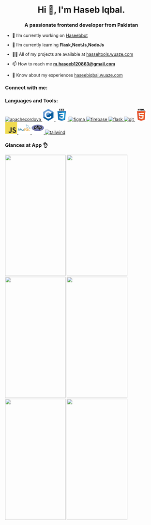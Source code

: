 <h1 align="center">Hi 👋, I'm Haseb Iqbal.</h1>
<h3 align="center">A passionate frontend developer from Pakistan</h3>

- 🔭 I’m currently working on [Haseebbot](haseebbot.pythonanywhere.com)

- 🌱 I’m currently learning **Flask,NextJs,NodeJs**

- 👨‍💻 All of my projects are available at [hasseltools.wuaze.com](hasseltools.wuaze.com)

- 📫 How to reach me **m.haseeb120863@gmail.com**

- 📄 Know about my experiences [haseebiqbal.wuaze.com](haseebiqbal.wuaze.com)

<h3 align="left">Connect with me:</h3>
<p align="left">
</p>

<h3 align="left">Languages and Tools:</h3>
<p align="left"> <a href="https://cordova.apache.org/" target="_blank" rel="noreferrer"> <img src="https://www.vectorlogo.zone/logos/apache_cordova/apache_cordova-icon.svg" alt="apachecordova" width="40" height="40"/> </a> <a href="https://www.cprogramming.com/" target="_blank" rel="noreferrer"> <img src="https://raw.githubusercontent.com/devicons/devicon/master/icons/c/c-original.svg" alt="c" width="40" height="40"/> </a> <a href="https://www.w3schools.com/css/" target="_blank" rel="noreferrer"> <img src="https://raw.githubusercontent.com/devicons/devicon/master/icons/css3/css3-original-wordmark.svg" alt="css3" width="40" height="40"/> </a> <a href="https://www.figma.com/" target="_blank" rel="noreferrer"> <img src="https://www.vectorlogo.zone/logos/figma/figma-icon.svg" alt="figma" width="40" height="40"/> </a> <a href="https://firebase.google.com/" target="_blank" rel="noreferrer"> <img src="https://www.vectorlogo.zone/logos/firebase/firebase-icon.svg" alt="firebase" width="40" height="40"/> </a> <a href="https://flask.palletsprojects.com/" target="_blank" rel="noreferrer"> <img src="https://www.vectorlogo.zone/logos/pocoo_flask/pocoo_flask-icon.svg" alt="flask" width="40" height="40"/> </a> <a href="https://git-scm.com/" target="_blank" rel="noreferrer"> <img src="https://www.vectorlogo.zone/logos/git-scm/git-scm-icon.svg" alt="git" width="40" height="40"/> </a> <a href="https://www.w3.org/html/" target="_blank" rel="noreferrer"> <img src="https://raw.githubusercontent.com/devicons/devicon/master/icons/html5/html5-original-wordmark.svg" alt="html5" width="40" height="40"/> </a> <a href="https://developer.mozilla.org/en-US/docs/Web/JavaScript" target="_blank" rel="noreferrer"> <img src="https://raw.githubusercontent.com/devicons/devicon/master/icons/javascript/javascript-original.svg" alt="javascript" width="40" height="40"/> </a> <a href="https://www.mysql.com/" target="_blank" rel="noreferrer"> <img src="https://raw.githubusercontent.com/devicons/devicon/master/icons/mysql/mysql-original-wordmark.svg" alt="mysql" width="40" height="40"/> </a> <a href="https://www.php.net" target="_blank" rel="noreferrer"> <img src="https://raw.githubusercontent.com/devicons/devicon/master/icons/php/php-original.svg" alt="php" width="40" height="40"/> </a> <a href="https://tailwindcss.com/" target="_blank" rel="noreferrer"> <img src="https://www.vectorlogo.zone/logos/tailwindcss/tailwindcss-icon.svg" alt="tailwind" width="40" height="40"/> </a> </p>
<h3 align="left">Glances at App 👌</h3>
  <img src="https://drive.google.com/uc?export=download&id=1iIBkVff_EsktDvnCDNiOkNq_JXo1JJq1" width="200px" height="400"></img>
  <img src="https://drive.google.com/uc?export=download&id=1_LnWQcMBAg2c1yc4jdBkh-2UyYe93u3Y" width="200px" height="400"></img>
  <img src="https://drive.google.com/uc?export=download&id=1fjtWriG82O5fhX1aHZTJgFoevTQRud7S" width="200px" height="400"></img>
  <img src="https://drive.google.com/uc?export=download&id=1-WpbCAX7OWclPiXJpOOpjDMz82Z4Dk-m" width="200px" height="400"></img>
  <img src="https://drive.google.com/uc?export=download&id=1zvBgED6vbXhaJ4T2dXHTjGDVnKUfvUyB" width="200px" height="400"></img>
  <img src="https://drive.google.com/uc?export=download&id=19hYtYfweUjm5VKcaF_3G2oTAQocfwkIO" width="200px" height="400"></img>
                                                                                                                                                                                                                                                                                                                                                                                                                                                                                                                                                                                                                                                                                                                                                                                                                                                                                                                                                                                                                                                                                                                                                                                                                                                                                                                                                                                                                                                                                                                                                                                                                                                                                                                                                                                                                                                                                                                                                                                                                                                                                                                                                                                                                                     
